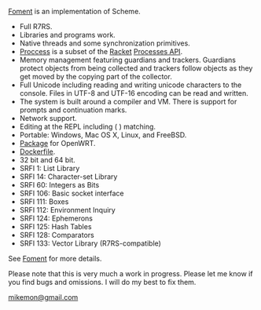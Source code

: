[Foment](https://github.com/leftmike/foment/wiki/Foment) is an implementation of Scheme.

* Full R7RS.
* Libraries and programs work.
* Native threads and some synchronization primitives.
* [Proccess](Processes) is a subset of the [Racket](https://racket-lang.org/)
[Processes API](https://docs.racket-lang.org/reference/subprocess.html).
* Memory management featuring guardians and trackers. Guardians protect objects from being collected and trackers follow objects as they get moved by the copying part of the collector.
* Full Unicode including reading and writing unicode characters to the console. Files in UTF-8 and UTF-16 encoding can be read and written.
* The system is built around a compiler and VM. There is support for prompts and continuation marks.
* Network support.
* Editing at the REPL including ( ) matching.
* Portable: Windows, Mac OS X, Linux, and FreeBSD.
* [Package](https://gitlab.com/jpellegrini/openwrt-packages) for OpenWRT.
* [Dockerfile](https://github.com/weinholt/scheme-docker/tree/foment/foment).
* 32 bit and 64 bit.
* SRFI 1: List Library
* SRFI 14: Character-set Library
* SRFI 60: Integers as Bits
* SRFI 106: Basic socket interface
* SRFI 111: Boxes
* SRFI 112: Environment Inquiry
* SRFI 124: Ephemerons
* SRFI 125: Hash Tables
* SRFI 128: Comparators
* SRFI 133: Vector Library (R7RS-compatible)

See [Foment](https://github.com/leftmike/foment/wiki/Foment) for more details.

Please note that this is very much a work in progress. Please let me know if
you find bugs and omissions. I will do my best to fix them.

mikemon@gmail.com
